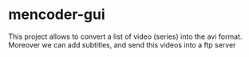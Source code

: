 # mencoder-gui

This project allows to convert a list of video (series) into the avi format. 
Moreover we can add subtitles, and send this videos into a ftp server
